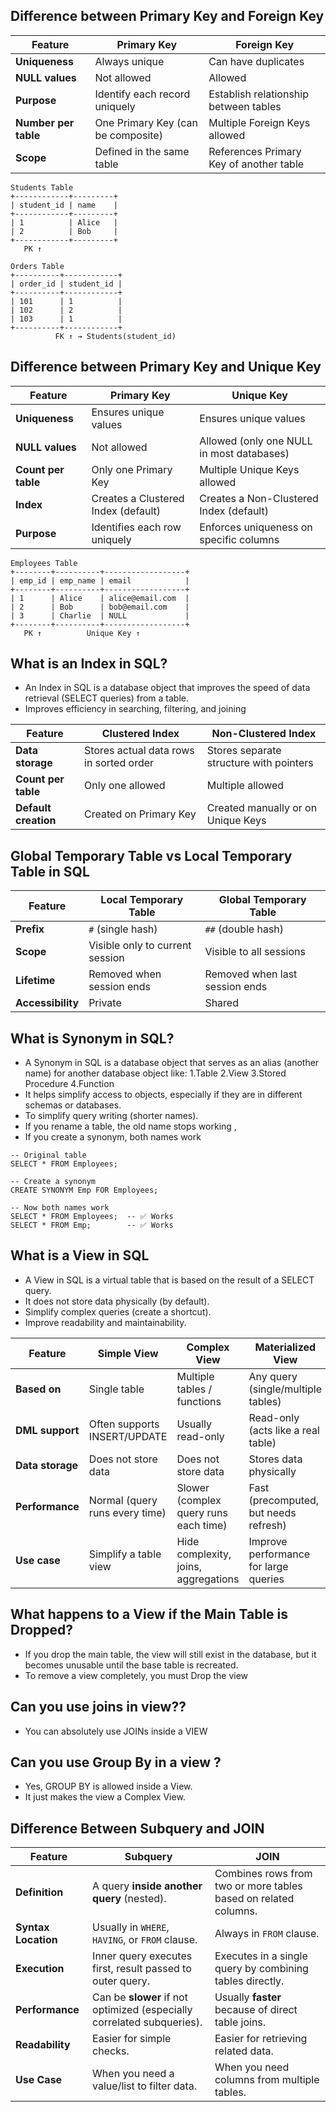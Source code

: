 ## Difference between Primary Key and Foreign Key

| Feature              | Primary Key                        | Foreign Key                             |
| -------------------- | ---------------------------------- | --------------------------------------- |
| **Uniqueness**       | Always unique                      | Can have duplicates                     |
| **NULL values**      | Not allowed                        | Allowed                                 |
| **Purpose**          | Identify each record uniquely      | Establish relationship between tables   |
| **Number per table** | One Primary Key (can be composite) | Multiple Foreign Keys allowed           |
| **Scope**            | Defined in the same table          | References Primary Key of another table |

```
Students Table
+------------+---------+
| student_id | name    |
+------------+---------+
| 1          | Alice   |
| 2          | Bob     |
+------------+---------+
   PK ↑

Orders Table
+----------+------------+
| order_id | student_id |
+----------+------------+
| 101      | 1          |
| 102      | 2          |
| 103      | 1          |
+----------+------------+
          FK ↑ → Students(student_id)
```

## Difference between Primary Key and Unique Key

| Feature             | Primary Key                         | Unique Key                                |
| ------------------- | ----------------------------------- | ----------------------------------------- |
| **Uniqueness**      | Ensures unique values               | Ensures unique values                     |
| **NULL values**     | Not allowed                         | Allowed (only one NULL in most databases) |
| **Count per table** | Only one Primary Key                | Multiple Unique Keys allowed              |
| **Index**           | Creates a Clustered Index (default) | Creates a Non-Clustered Index (default)   |
| **Purpose**         | Identifies each row uniquely        | Enforces uniqueness on specific columns   |
```
Employees Table
+--------+----------+------------------+
| emp_id | emp_name | email            |
+--------+----------+------------------+
| 1      | Alice    | alice@email.com  |
| 2      | Bob      | bob@email.com    |
| 3      | Charlie  | NULL             |
+--------+----------+------------------+
   PK ↑          Unique Key ↑
```
## What is an Index in SQL?
- An Index in SQL is a database object that improves the speed of data retrieval (SELECT queries) from a table.
- Improves efficiency in searching, filtering, and joining

| Feature              | Clustered Index                         | Non-Clustered Index                     |
| -------------------- | --------------------------------------- | --------------------------------------- |
| **Data storage**     | Stores actual data rows in sorted order | Stores separate structure with pointers |
| **Count per table**  | Only one allowed                        | Multiple allowed                        |
| **Default creation** | Created on Primary Key                  | Created manually or on Unique Keys      |

## Global Temporary Table vs Local Temporary Table in SQL

| Feature           | Local Temporary Table           | Global Temporary Table         |
| ----------------- | ------------------------------- | ------------------------------ |
| **Prefix**        | `#` (single hash)               | `##` (double hash)             |
| **Scope**         | Visible only to current session | Visible to all sessions        |
| **Lifetime**      | Removed when session ends       | Removed when last session ends |
| **Accessibility** | Private                         | Shared                         |

## What is Synonym in SQL?
- A Synonym in SQL is a database object that serves as an alias (another name) for another database object like:
1.Table
2.View
3.Stored Procedure
4.Function
- It helps simplify access to objects, especially if they are in different schemas or databases.
- To simplify query writing (shorter names).
- If you rename a table, the old name stops working ,
- If you create a synonym, both names work
```
-- Original table
SELECT * FROM Employees;

-- Create a synonym
CREATE SYNONYM Emp FOR Employees;

-- Now both names work
SELECT * FROM Employees;  -- ✅ Works
SELECT * FROM Emp;        -- ✅ Works

```
## What is a View in SQL
- A View in SQL is a virtual table that is based on the result of a SELECT query.
- It does not store data physically (by default).
- Simplify complex queries (create a shortcut).
- Improve readability and maintainability.

| Feature          | Simple View                    | Complex View                          | Materialized View                     |
| ---------------- | ------------------------------ | ------------------------------------- | ------------------------------------- |
| **Based on**     | Single table                   | Multiple tables / functions           | Any query (single/multiple tables)    |
| **DML support**  | Often supports INSERT/UPDATE   | Usually read-only                     | Read-only (acts like a real table)    |
| **Data storage** | Does not store data            | Does not store data                   | Stores data physically                |
| **Performance**  | Normal (query runs every time) | Slower (complex query runs each time) | Fast (precomputed, but needs refresh) |
| **Use case**     | Simplify a table view          | Hide complexity, joins, aggregations  | Improve performance for large queries |

## What happens to a View if the Main Table is Dropped?
- If you drop the main table, the view will still exist in the database, but it becomes unusable until the base table is recreated.
- To remove a view completely, you must Drop the view

## Can you use joins in view??
- You can absolutely use JOINs inside a VIEW
## Can you use Group By in a view ?
- Yes, GROUP BY is allowed inside a View.
- It just makes the view a Complex View.

## Difference Between Subquery and JOIN
| Feature             | **Subquery**                                                           | **JOIN**                                                        |
| ------------------- | ---------------------------------------------------------------------- | --------------------------------------------------------------- |
| **Definition**      | A query **inside another query** (nested).                             | Combines rows from two or more tables based on related columns. |
| **Syntax Location** | Usually in `WHERE`, `HAVING`, or `FROM` clause.                        | Always in `FROM` clause.                                        |
| **Execution**       | Inner query executes first, result passed to outer query.              | Executes in a single query by combining tables directly.        |
| **Performance**     | Can be **slower** if not optimized (especially correlated subqueries). | Usually **faster** because of direct table joins.               |
| **Readability**     | Easier for simple checks.                                              | Easier for retrieving related data.                             |
| **Use Case**        | When you need a value/list to filter data.                             | When you need columns from multiple tables.                     |
